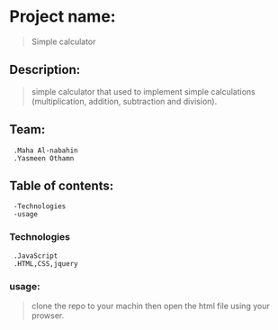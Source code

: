 # Project name:
 > Simple calculator

## Description:
> simple calculator that used to implement simple calculations (multiplication, addition, subtraction and division). 

## Team:
```
 .Maha Al-nabahin 
 .Yasmeen Othamn
```
## Table of contents:
```
 -Technologies
 -usage
```
### Technologies
```
 .JavaScript
 .HTML,CSS,jquery
```
### usage:
> clone the repo to your machin then open the html file using your prowser.

